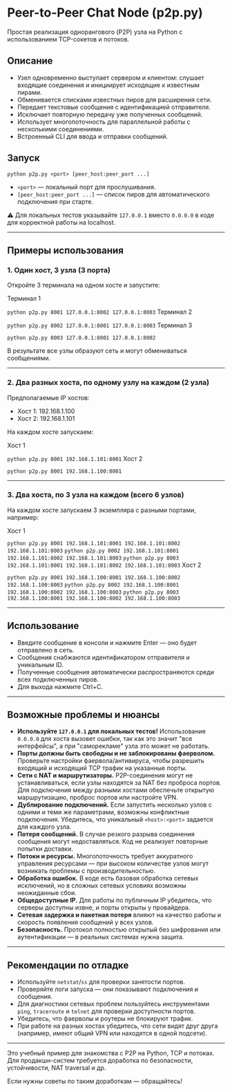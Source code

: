 # Peer-to-Peer Chat Node (p2p.py)

Простая реализация однорангового (P2P) узла на Python с использованием TCP-сокетов и потоков.

## Описание

- Узел одновременно выступает сервером и клиентом: слушает входящие соединения и инициирует исходящие к известным пирами.
- Обменивается списками известных пиров для расширения сети.
- Передает текстовые сообщения с идентификацией отправителя.
- Исключает повторную передачу уже полученных сообщений.
- Использует многопоточность для параллельной работы с несколькими соединениями.
- Встроенный CLI для ввода и отправки сообщений.

## Запуск

`python p2p.py <port> [peer_host:peer_port ...]`

- `<port>` — локальный порт для прослушивания.
- `[peer_host:peer_port ...]` — список пиров для автоматического подключения при старте.

⚠️ Для локальных тестов указывайте `127.0.0.1` вместо `0.0.0.0` в коде для корректной работы на localhost.

---

## Примеры использования

### 1. Один хост, 3 узла (3 порта)

Откройте 3 терминала на одном хосте и запустите:

Терминал 1

`python p2p.py 8001 127.0.0.1:8002 127.0.0.1:8003`
Терминал 2

`python p2p.py 8002 127.0.0.1:8001 127.0.0.1:8003`
Терминал 3

`python p2p.py 8003 127.0.0.1:8001 127.0.0.1:8002`

В результате все узлы образуют сеть и могут обмениваться сообщениями.

---

### 2. Два разных хоста, по одному узлу на каждом (2 узла)

Предполагаемые IP хостов:

- Хост 1: 192.168.1.100
- Хост 2: 192.168.1.101

На каждом хосте запускаем:

Хост 1

`python p2p.py 8001 192.168.1.101:8001`
Хост 2

`python p2p.py 8001 192.168.1.100:8001`

---

### 3. Два хоста, по 3 узла на каждом (всего 6 узлов)

На каждом хосте запускаем 3 экземпляра с разными портами, например:

Хост 1

`python p2p.py 8001 192.168.1.101:8001 192.168.1.101:8002 192.168.1.101:8003`
`python p2p.py 8002 192.168.1.101:8001 192.168.1.101:8002 192.168.1.101:8003`
`python p2p.py 8003 192.168.1.101:8001 192.168.1.101:8002 192.168.1.101:8003`
Хост 2

`python p2p.py 8001 192.168.1.100:8001 192.168.1.100:8002 192.168.1.100:8003`
`python p2p.py 8002 192.168.1.100:8001 192.168.1.100:8002 192.168.1.100:8003`
`python p2p.py 8003 192.168.1.100:8001 192.168.1.100:8002 192.168.1.100:8003`

---

## Использование

- Введите сообщение в консоли и нажмите Enter — оно будет отправлено в сеть.
- Сообщения снабжаются идентификатором отправителя и уникальным ID.
- Полученные сообщения автоматически распространяются среди всех подключенных пиров.
- Для выхода нажмите Ctrl+C.

---

## Возможные проблемы и нюансы

- **Используйте `127.0.0.1` для локальных тестов!** Использование `0.0.0.0` для хоста вызовет ошибки, так как это значит "все интерфейсы", а при "саморекламе" узла это может не работать.
- **Порты должны быть свободны и не заблокированы фаерволом.** Проверьте настройки фаервола/антивируса, чтобы разрешить входящий и исходящий TCP трафик на указанные порты.
- **Сети с NAT и маршрутизаторы.** P2P-соединения могут не устанавливаться, если узлы находятся за NAT без проброса портов. Для подключения между разными хостами обеспечьте открытую маршрутизацию, проброс портов или настройте VPN.
- **Дублирование подключений.** Если запустить несколько узлов с одними и теми же параметрами, возможны конфликтные подключения. Убедитесь, что уникальный `<host>:<port>` задается для каждого узла.
- **Потеря сообщений.** В случае резкого разрыва соединения сообщения могут недоставляться. Код не реализует повторные попытки доставки.
- **Потоки и ресурсы.** Многопоточность требует аккуратного управления ресурсами — при высоком количестве узлов могут возникать проблемы с производительностью.
- **Обработка ошибок.** В коде есть базовая обработка сетевых исключений, но в сложных сетевых условиях возможны неожиданные сбои.
- **Общедоступные IP.** Для работы по публичным IP убедитесь, что серверы доступны извне, и порты открыты у провайдера.
- **Сетевая задержка и пакетная потеря** влияют на качество работы и скорость появления сообщений у всех узлов.
- **Безопасность.** Протокол полностью открытый без шифрования или аутентификации — в реальных системах нужна защита.

---

## Рекомендации по отладке

- Используйте `netstat`/`ss` для проверки занятости портов.
- Проверяйте логи запуска — они показывают подключения и сообщения.
- Для диагностики сетевых проблем пользуйтесь инструментами `ping`, `traceroute` и `telnet` для проверки доступности портов.
- Убедитесь, что фаерволы и роутеры не блокируют трафик.
- При работе на разных хостах убедитесь, что сети видят друг друга (например, имеют общий VPN или находятся в одной подсети).

---

Это учебный пример для знакомства с P2P на Python, TCP и потоках. Для продакшн-систем требуется доработка по безопасности, устойчивости, NAT traversal и др.

Если нужны советы по таким доработкам — обращайтесь!
